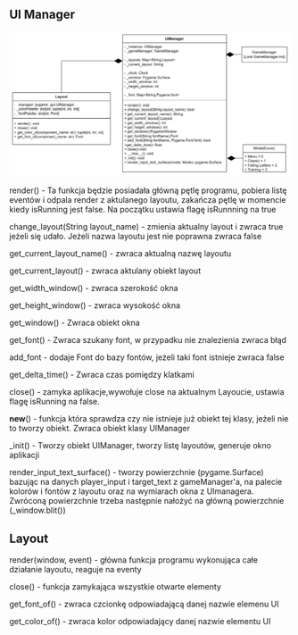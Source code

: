 ## UI Manager
![UML](img/UI_Manager.png)

render() - Ta funkcja będzie posiadała główną pętlę programu, pobiera listę eventów i odpala render z aktulanego layoutu, zakańcza pętlę w momencie kiedy isRunning jest false. Na początku ustawia flagę isRunnning na true

change_layout(String layout_name) - zmienia aktualny layout i zwraca true jeżeli się udało. Jeżeli nazwa layoutu jest nie poprawna zwraca false

get_current_layout_name() - zwraca aktualną nazwę layoutu

get_current_layout() - zwraca aktulany obiekt layout

get_width_window() - zwraca szerokość okna

get_height_window() - zwraca wysokość okna

get_window() - Zwraca obiekt okna

get_font() - Zwraca szukany font, w przypadku nie znalezienia zwraca błąd

add_font - dodaje Font do bazy fontów, jeżeli taki font istnieje zwraca false

get_delta_time() - Zwraca czas pomiędzy klatkami

close() - zamyka aplikacje,wywołuje close na aktualnym Layoucie, ustawia flagę isRunning na false. 

__new__() - funkcja która sprawdza czy nie istnieje już obiekt tej klasy, jeżeli nie to tworzy obiekt.
Zwraca obiekt klasy UIManager

_init() - Tworzy obiekt UIManager, tworzy listę layoutów, generuje okno aplikacji

render_input_text_surface() - tworzy powierzchnie (pygame.Surface) bazując na danych player_input i target_text z gameManager'a, na palecie kolorów i fontów z layoutu oraz na wymiarach okna z UImanagera. Zwróconą powierzchnie trzeba następnie nałożyć na główną powierzchnie (_window.blit()) 

## Layout
render(window, event) - główna funkcja programu wykonująca całe działanie layoutu, reaguje na eventy

close() - funkcja zamykająca wszystkie otwarte elementy

get_font_of() - zwraca czcionkę odpowiadającą danej nazwie elemenu UI

get_color_of() - zwraca kolor odpowiadający danej nazwie elementu UI 